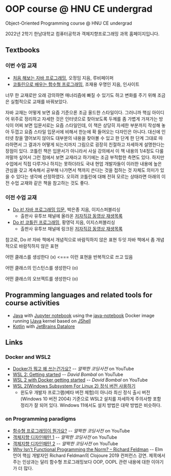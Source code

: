 # OOP course @ HNU CE undergrad
Object-Oriented Programming course @ HNU CE undergrad

2022년 2학기 한남대학교 컴퓨터공학과 객체지향프로그래밍 과목 홈페이지입니다.

## Textbooks
### 이번 수업 교재
* [처음 해보는 자바 프로그래밍](https://www.rubypaper.co.kr/entry/%EC%B2%98%EC%9D%8C-%ED%95%B4%EB%B3%B4%EB%8A%94-%EC%9E%90%EB%B0%94-%ED%94%84%EB%A1%9C%EA%B7%B8%EB%9E%98%EB%B0%8D), 오정임 지음, 루비페이퍼
* [코틀린으로 배우는 함수형 프로그래밍](https://blog.insightbook.co.kr/2019/12/12/%EC%BD%94%ED%8B%80%EB%A6%B0%EC%9C%BC%EB%A1%9C-%EB%B0%B0%EC%9A%B0%EB%8A%94-%ED%95%A8%EC%88%98%ED%98%95-%ED%94%84%EB%A1%9C%EA%B7%B8%EB%9E%98%EB%B0%8D/), 조재용 우명인 지음, 인사이트

너무 한 교재로만 오래 강의하면 매너리즘에 빠질 수 있기도 하고 변화를 주기 위해 조금은 실험적으로 교재를 바꿔보았다.

자바 교재는 어떻게 보면 요즘 기준으론 조금 올드한 스타일이다.
그러니까 핵심 아이디어 위주로 정리하고 자세한 것은 인터넷으로 찾아보도록 두께를 좀 가볍게 가져가는 방식이 어찌 보면 입문서로는 요즘 스타일인데,
이 책은 상당히 자세한 부분까지 작성해 놓아 두껍고 요즘 스타일 입문서에 비해서 한눈에 확 들어오는 다자인은 아니다.
대신에 인터넷 창을 열어보지 않아도 대부분의 내용을 찾아볼 수 있고 한 단계 한 단계 그대로 따라하면서 그 결과가 어떻게 되는지까지 그림으로 굉장히 친절하고 자세하게 설명한다는 장점이 있다.
코틀린 책은 입문서가 아니라서 사실 강의에서 이 책 내용의 1/4정도 다룰까말까 싶어서 그런 점에서 보면 교재라고 하기에는 조금 부적합한 측면도 있다.
하지만 수업에서 직접 다루거나 하지는 못하더라도 국내 현업 개발자들이 이러한 내용에 높은 관심을 갖고 계속해서 공부해 나가면서 책까지 쓴다는 것을 접하는 것 자체도 의미가 있을 수 있다는 생각에 선정하였다. 오히려 코틀린에 대해 전혀 모르는 상태라면 아래의 이전 수업 교재와 같은 책을 참고하는 것도 좋다.

### 이전 수업 교재
* [Do it! 자바 프로그래밍 입문](http://www.easyspub.co.kr/20_Menu/BookView/267), 박은종 지음, 이지스퍼블리싱
  - 출판사 유투브 채널에 올라온 [저자직강 동영상 재생목록](https://www.youtube.com/playlist?list=PLG7te9eYUi7typZrH4fqXvs4E22ZFn1Nj)
* [Do it! 코틀린 프로그래밍](http://www.easyspub.co.kr/20_Menu/BookView/312), 황영덕 지음, 이지스퍼블리싱
  - 출판사 유투브 채널에 링크된 [저자직강 동영상 재생목록](https://www.youtube.com/playlist?list=PLccJpFPBw-NxL6agtfLvjtX8ohcZqDc17)

참고로, Do it! 자바 책에서 개념적으로 바람직하지 않은 표현
두잇 자바 책에서 좀 개념적으로 바람직하지 않은 표현

어떤 클래스를 생성한다 (x) <=== 이런 표현을 반복적으로 쓰고 있음

어떤 클래스의 인스턴스를 생성한다 (o)

어떤 클래스의 오브젝트를 생성한다 (o)

## Programming languages and related tools for course activities
 * [Java](https://www.oracle.com/kr/java/)
   with [Jupyter notebook](https://jupyter.org/)
   using the [java-notebook](https://github.com/jbindinga/java-notebook) Docker image
   running [IJava](https://github.com/SpencerPark/IJava) kernel
   based on [JShell](https://docs.oracle.com/javase/9/jshell/introduction-jshell.htm)
* [Kotlin](https://kotlinlang.org/)
   with [JetBrains Datalore](https://datalore.jetbrains.com/)

## Links

### Docker and WSL2
* [Docker가 뭐고 왜 쓰는건가요?](https://youtu.be/tPjpcsgxgWc) -- *얄팍한 코딩사전* on YouTube
* [WSL 2: Getting started](https://youtu.be/_fntjriRe48) -- *David Bombal* on YouTube
* [WSL 2 with Docker getting started](https://youtu.be/5RQbdMn04Oc) -- *David Bombal* on YouTube
* [WSL 2(Windows Subsystem For Linux 2) 정식 버전 사용하기](https://www.lesstif.com/software-architect/wsl-2-windows-subsystem-for-linux-2-89555812.html)
    - 윈도우 개발자 프로그램(베타 버전 체험)이 아니라 최신 정식 출시 버전(Windows 10 버전 2004) 기준으로 WSL2 설치를 자세하게 주의사항 포함 정리가 잘 되어 있다. Windows 11에서도 설치 방법은 대략 방법은 비슷하다.

### on Programming paradigms
* [함수형 프로그래밍이 뭔가요?](https://youtu.be/jVG5jvOzu9Y) -- *얄팍한 코딩사전* on YouTube
* [객체지향 디자인패턴 1](https://youtu.be/lJES5TQTTWE) -- *얄팍한 코딩사전* on YouTube
* [객체지향 디자인패턴 2](https://youtu.be/q3_WXP9pPUQ) -- *얄팍한 코딩사전* on YouTube
* [Why Isn't Functional Programming the Norm? – Richard Feldman](https://youtu.be/QyJZzq0v7Z4) -- Elm 언어 핵심 개발자인 Richard Feldman의 Clojoure 2019 컨퍼런스 강연. 제목에서 주는 인상과는 달리 함수형 프로그래밍보다 OOP, OOPL 관련 내용에 대한 이야기가 더 많다.

